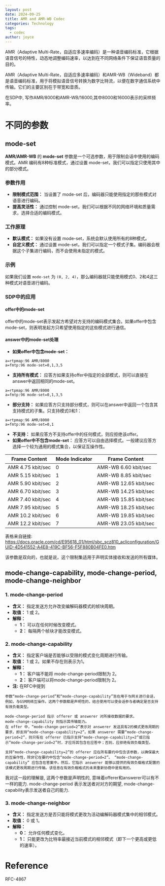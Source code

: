 ```yaml
---
layout: post
date: 2024-09-25
title: AMR and AMR-WB Codec
categories: Technology
tags:
  - codec
author: joyce
---
```



AMR（Adaptive Multi-Rate，自适应多速率编码）是一种语音编码标准，它根据语音信号的特性，动态地调整编码速率，以达到在不同网络条件下保证语音质量的目的。

AMR（Adaptive Multi-Rate，自适应多速率编码）和AMR-WB（Wideband）都是语音编码标准，用于将模拟语音信号转换为数字比特流，以便在数字通信系统中传输。它们的主要区别在于带宽和音质。

在SDP中, 写作AMR/8000和AMR-WB/16000,其中8000和16000表示的采样频率。


# 不同的参数
## mode-set
**AMR/AMR-WB** 的 **mode-set** 参数是一个可选参数，用于限制会话中使用的编码模式。AMR 编码有8种标准模式，通过设置 mode-set，我们可以指定只使用其中的部分模式。

### 参数作用

* **限制模式范围：** 当设置了 mode-set 后，编码器只能使用指定的那些模式对语音进行编码。
* **提高灵活性：** 通过控制 mode-set，我们可以根据不同的网络环境和质量需求，选择合适的编码模式。

### 工作原理

* **默认模式：** 如果没有设置 mode-set，系统会默认使用所有的8种模式。
* **自定义模式：** 通过设置 mode-set，我们可以指定一个模式子集。编码器会根据这个子集进行编码，而不会使用未指定的模式。

### 示例
如果我们设置 `mode-set` 为 `(0, 2, 4)`，那么编码器就只能使用模式0、2和4这三种模式对语音进行编码。

### SDP中的应用
#### offer中的mode-set
offer中的mode-set表示发起方希望对方支持的编码模式集合。如果offer中包含mode-set，则表明发起方只希望使用指定的这些模式进行通信。

#### answer中的mode-set处理
* **如果offer中包含mode-set：**
```sdp
a=rtpmap:96 AMR/8000
a=fmtp:96 mode-set=0,1,3,5
```
  * **支持所有模式：** 应答方如果支持offer中指定的全部模式，则可以直接在answer中返回相同的mode-set。
```sdp
a=rtpmap:96 AMR/8000
a=fmtp:96 mode-set=0,1,3,5
```
  * **部分支持：** 如果应答方只支持部分模式，则可以在answer中返回一个包含其支持模式的子集。只支持模式0和1：
```sdp
a=rtpmap:96 AMR/8000
a=fmtp:96 mode-set=0,1
```
  * **不支持：** 如果应答方不支持offer中的任何模式，则应拒绝该offer。
* **如果offer中不包含mode-set：**
  应答方可以自由选择模式。一般建议应答方选择一个较为通用的模式集合，以保证互操作性。




|Frame Content   |   Mode Indicator|      Frame Content|
|---|---|---|
|AMR 4.75 kbit/sec        |0|             AMR-WB 6.60 kbit/sec|
|AMR 5.15 kbit/sec        |1|             AMR-WB 8.85 kbit/sec
AMR 5.90 kbit/sec    |    2  |           AMR-WB 12.65 kbit/sec
AMR 6.70 kbit/sec    |    3  |           AMR-WB 14.25 kbit/sec
|AMR 7.40 kbit/sec     |   4  |           AMR-WB 15.85 kbit/sec
|AMR 7.95 kbit/sec        |5  |           AMR-WB 18.25 kbit/sec
AMR 10.2 kbit/sec      |  6   |          AMR-WB 19.85 kbit/sec
AMR 12.2 kbit/sec      |  7   |          AMR-WB 23.05 kbit/sec

表格来自链接: https://docs.oracle.com/cd/E95618_01/html/sbc_scz810_acliconfiguration/GUID-4D541552-A4E8-419C-BF56-F5F880B04FE0.htm

该参数是双向的，也就是说，这个限制集适用于声明实体接收和发送的所有媒体。
## mode-change-capability, mode-change-period, mode-change-neighbor
### 1. mode-change-period

* **含义：** 指定发送方允许改变编解码器模式的帧块周期。
* **取值：** 1 或 2。
* **解释：**
    * **1：** 可以在任何时候改变模式。
    * **2：** 每隔两个帧块才能改变模式。

### 2. mode-change-capability

* **含义：** 指定客户端是否能够以受限的模式变化周期进行传输。
* **取值：** 1 或 2。如果不存在则表示为1。
* **解释：**
    * **1：** 客户端不能将 mode-change-period限制为 2。
    * **2：** 客户端可以将mode-change-period限制为 2。
* **注:** 在RFC中提到
 ```
 参数“mode-change-period”和“mode-change-capability”旨在用于与网关进行会话，例如，与GSM网络互操作。这两个参数都是声明性的，结合使用可以使会话参与者确定是否支持有效负载类型。

mode-change-period 指示 offerer 或 answerer 对所接收数据的要求。
mode-change-capability 则指示其传输能力。
在 offer 中，“mode-change-period=2”表示对 answerer 发送具有2的模式更改周期的要求，即支持“mode-change-capability=2”。如果 answerer 需要“mode-change-period=2”，则只有在 offerer 已指示支持“mode-change-capability=2”或已指示“mode-change-period=2”时，才应将其包含在应答中；否则，应拒绝有效负载类型。

支持“mode-change-capability=2”的 offerer 应在所有要约中包含该参数，以确保最大的互操作性，除非它在要约中包含“mode-change-period=2”。 “mode-change-capability” 应包含在答案中。然后，它指示 answerer 能够以提供的有效负载格式配置的该模式更改周期进行传输。该信息在有效负载格式的未来重新协商中是有用的。
```

我对这一段的理解是, 这两个参数是声明性的, 意味着offerer和answerer可以有不一样的能力. 
mode-change-period 表示发送者对对方的期望, mode-change-capability表示发送者自己的能力.

### 3. mode-change-neighbor

* **含义：** 指定发送方是否只能将模式更改为活动编解码器模式集中的相邻模式。
* **取值：** 0 或 1。
* **解释：**
    * **0：** 允许任何模式变化。
    * **1：** 只能更改为比特率最接近当前模式的相邻模式（即下一个更高或更低的速率）。



# Reference
RFC-4867